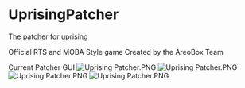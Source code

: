 UprisingPatcher
===============

The patcher for uprising

Official RTS and MOBA Style game
Created by the AreoBox Team

Current Patcher GUI
![Uprising Patcher.PNG](http://i.imgur.com/0O62i5P.png)
![Uprising Patcher.PNG](http://i.imgur.com/JfeetYD.png)
![Uprising Patcher.PNG](http://i.imgur.com/LLYmPVC.png)
![Uprising Patcher.PNG](http://i.imgur.com/uLI0iSZ.png)
